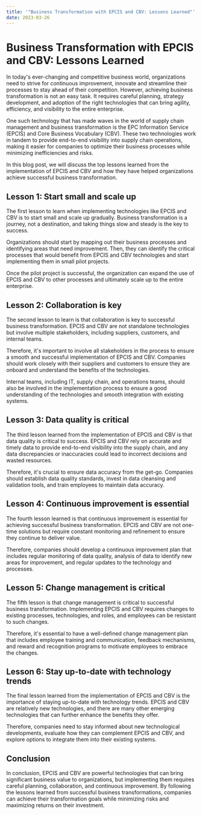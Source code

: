 ```yaml
---
title: '"Business Transformation with EPCIS and CBV: Lessons Learned"'
date: 2023-03-26
---
```


# Business Transformation with EPCIS and CBV: Lessons Learned

In today's ever-changing and competitive business world, organizations need to strive for continuous improvement, innovate and streamline their processes to stay ahead of their competition. However, achieving business transformation is not an easy task. It requires careful planning, strategy development, and adoption of the right technologies that can bring agility, efficiency, and visibility to the entire enterprise.

One such technology that has made waves in the world of supply chain management and business transformation is the EPC Information Service (EPCIS) and Core Business Vocabulary (CBV). These two technologies work in tandem to provide end-to-end visibility into supply chain operations, making it easier for companies to optimize their business processes while minimizing inefficiencies and risks.

In this blog post, we will discuss the top lessons learned from the implementation of EPCIS and CBV and how they have helped organizations achieve successful business transformation.

## Lesson 1: Start small and scale up

The first lesson to learn when implementing technologies like EPCIS and CBV is to start small and scale up gradually. Business transformation is a journey, not a destination, and taking things slow and steady is the key to success.

Organizations should start by mapping out their business processes and identifying areas that need improvement. Then, they can identify the critical processes that would benefit from EPCIS and CBV technologies and start implementing them in small pilot projects.

Once the pilot project is successful, the organization can expand the use of EPCIS and CBV to other processes and ultimately scale up to the entire enterprise.

## Lesson 2: Collaboration is key

The second lesson to learn is that collaboration is key to successful business transformation. EPCIS and CBV are not standalone technologies but involve multiple stakeholders, including suppliers, customers, and internal teams.

Therefore, it's important to involve all stakeholders in the process to ensure a smooth and successful implementation of EPCIS and CBV. Companies should work closely with their suppliers and customers to ensure they are onboard and understand the benefits of the technologies.

Internal teams, including IT, supply chain, and operations teams, should also be involved in the implementation process to ensure a good understanding of the technologies and smooth integration with existing systems.

## Lesson 3: Data quality is critical

The third lesson learned from the implementation of EPCIS and CBV is that data quality is critical to success. EPCIS and CBV rely on accurate and timely data to provide end-to-end visibility into the supply chain, and any data discrepancies or inaccuracies could lead to incorrect decisions and wasted resources.

Therefore, it's crucial to ensure data accuracy from the get-go. Companies should establish data quality standards, invest in data cleansing and validation tools, and train employees to maintain data accuracy.

## Lesson 4: Continuous improvement is essential

The fourth lesson learned is that continuous improvement is essential for achieving successful business transformation. EPCIS and CBV are not one-time solutions but require constant monitoring and refinement to ensure they continue to deliver value.

Therefore, companies should develop a continuous improvement plan that includes regular monitoring of data quality, analysis of data to identify new areas for improvement, and regular updates to the technology and processes.

## Lesson 5: Change management is critical

The fifth lesson is that change management is critical to successful business transformation. Implementing EPCIS and CBV requires changes to existing processes, technologies, and roles, and employees can be resistant to such changes.

Therefore, it's essential to have a well-defined change management plan that includes employee training and communication, feedback mechanisms, and reward and recognition programs to motivate employees to embrace the changes.

## Lesson 6: Stay up-to-date with technology trends

The final lesson learned from the implementation of EPCIS and CBV is the importance of staying up-to-date with technology trends. EPCIS and CBV are relatively new technologies, and there are many other emerging technologies that can further enhance the benefits they offer.

Therefore, companies need to stay informed about new technological developments, evaluate how they can complement EPCIS and CBV, and explore options to integrate them into their existing systems.

## Conclusion

In conclusion, EPCIS and CBV are powerful technologies that can bring significant business value to organizations, but implementing them requires careful planning, collaboration, and continuous improvement. By following the lessons learned from successful business transformations, companies can achieve their transformation goals while minimizing risks and maximizing returns on their investment.
